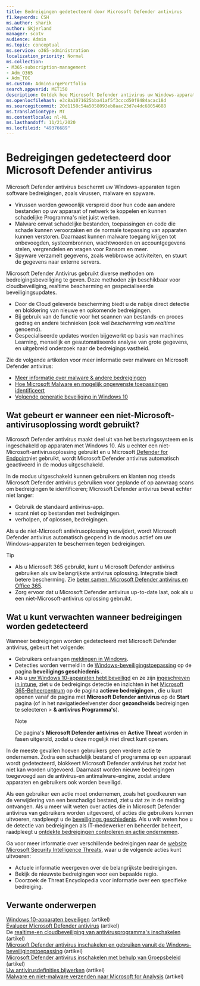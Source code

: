 ```yaml
---
title: Bedreigingen gedetecteerd door Microsoft Defender antivirus
f1.keywords: CSH
ms.author: sharik
author: SKjerland
manager: scotv
audience: Admin
ms.topic: conceptual
ms.service: o365-administration
localization_priority: Normal
ms.collection:
- M365-subscription-management
- Adm_O365
- Adm_TOC
ms.custom: AdminSurgePortfolio
search.appverid: MET150
description: Ontdek hoe Microsoft Defender antivirus uw Windows-apparaten beschermt tegen software bedreigingen, zoals virussen, malware en spyware.
ms.openlocfilehash: e3c8a1071625bba41af5f3cccd50f8484acac18d
ms.sourcegitcommit: 20d1158c54a5058093eb8aac23d7e4dc68054688
ms.translationtype: MT
ms.contentlocale: nl-NL
ms.lasthandoff: 11/21/2020
ms.locfileid: "49376689"
---
```

# <a name="threats-detected-by-microsoft-defender-antivirus"></a>Bedreigingen gedetecteerd door Microsoft Defender antivirus

Microsoft Defender antivirus beschermt uw Windows-apparaten tegen software bedreigingen, zoals virussen, malware en spyware.

- Virussen worden gewoonlijk verspreid door hun code aan andere bestanden op uw apparaat of netwerk te koppelen en kunnen schadelijke Programma's niet juist werken.
- Malware omvat schadelijke bestanden, toepassingen en code die schade kunnen veroorzaken en de normale toepassing van apparaten kunnen verstoren. Daarnaast kunnen malware toegang krijgen tot onbevoegden, systeembronnen, wachtwoorden en accountgegevens stelen, vergrendelen en vragen voor Ransom en meer.
- Spyware verzamelt gegevens, zoals webbrowse activiteiten, en stuurt de gegevens naar externe servers.
 
Microsoft Defender Antivirus gebruikt diverse methoden om bedreigingsbeveiliging te geven. Deze methoden zijn beschikbaar voor cloudbeveiliging, realtime bescherming en gespecialiseerde beveiligingsupdates.

- Door de Cloud geleverde bescherming biedt u de nabije direct detectie en blokkering van nieuwe en opkomende bedreigingen.
- Bij gebruik van de functie voor het scannen van bestands-en proces gedrag en andere technieken (ook wel *bescherming van realtime* genoemd).
- Gespecialiseerde updates worden bijgewerkt op basis van machines Learning, menselijk en geautomatiseerde analyse van grote gegevens, en uitgebreid onderzoek naar de bedreigings vastheid. 

Zie de volgende artikelen voor meer informatie over malware en Microsoft Defender antivirus: 

- [Meer informatie over malware & andere bedreigingen](/windows/security/threat-protection/intelligence/understanding-malware)
- [Hoe Microsoft Malware en mogelijk ongewenste toepassingen identificeert](/windows/security/threat-protection/intelligence/criteria)
- [Volgende generatie beveiliging in Windows 10](/windows/security/threat-protection/microsoft-defender-antivirus/microsoft-defender-antivirus-in-windows-10)

## <a name="what-happens-when-a-non-microsoft-antivirus-solution-is-used"></a>Wat gebeurt er wanneer een niet-Microsoft-antivirusoplossing wordt gebruikt? 

Microsoft Defender antivirus maakt deel uit van het besturingssysteem en is ingeschakeld op apparaten met Windows 10. Als u echter een niet-Microsoft-antivirusoplossing gebruikt en u Microsoft [Defender for Endpoint](/windows/security/threat-protection/microsoft-defender-atp/microsoft-defender-advanced-threat-protection)niet gebruikt, wordt Microsoft Defender antivirus automatisch geactiveerd in de modus uitgeschakeld.  

In de modus uitgeschakeld kunnen gebruikers en klanten nog steeds Microsoft Defender antivirus gebruiken voor geplande of op aanvraag scans om bedreigingen te identificeren; Microsoft Defender antivirus bevat echter niet langer:

- Gebruik de standaard antivirus-app.
- scant niet op bestanden met bedreigingen.
- verholpen, of oplossen, bedreigingen.

Als u de niet-Microsoft antivirusoplossing verwijdert, wordt Microsoft Defender antivirus automatisch geopend in de modus actief om uw Windows-apparaten te beschermen tegen bedreigingen.

> [!TIP]
> - Als u Microsoft 365 gebruikt, kunt u Microsoft Defender antivirus gebruiken als uw belangrijkste antivirus oplossing. Integratie biedt betere bescherming. Zie [beter samen: Microsoft Defender antivirus en Office 365](/windows/security/threat-protection/microsoft-defender-antivirus/office-365-microsoft-defender-antivirus).
> - Zorg ervoor dat u Microsoft Defender antivirus up-to-date laat, ook als u een niet-Microsoft-antivirus oplossing gebruikt.

## <a name="what-to-expect-when-threats-are-detected"></a>Wat u kunt verwachten wanneer bedreigingen worden gedetecteerd

Wanneer bedreigingen worden gedetecteerd met Microsoft Defender antivirus, gebeurt het volgende:

- Gebruikers ontvangen [meldingen in Windows](https://support.microsoft.com/windows/8942c744-6198-fe56-4639-34320cf9444e). 
- Detecties worden vermeld in de [Windows-beveiligingstoepassing](/windows/security/threat-protection/windows-defender-security-center/windows-defender-security-center) op de pagina **beveiligings geschiedenis** .  
- Als u [uw Windows 10-apparaten hebt beveiligd](secure-win-10-pcs.md) en ze zijn [ingeschreven in intune](/mem/intune/enrollment/windows-enrollment-methods), ziet u de bedreigings detectie en inzichten in het <a href="https://go.microsoft.com/fwlink/p/?linkid=2024339" target="_blank">Microsoft 365-Beheercentrum</a> op de pagina **actieve bedreigingen** , die u kunt openen vanaf de pagina met **Microsoft Defender antivirus** op de **Start** pagina (of in het navigatiedeelvenster door **gezondheids** bedreigingen te selecteren  >  **& antivirus Programma's**).
    > [!NOTE]
    > De pagina's **Microsoft Defender antivirus** en **Active Threat** worden in fasen uitgerold, zodat u deze mogelijk niet direct kunt openen.

In de meeste gevallen hoeven gebruikers geen verdere actie te ondernemen. Zodra een schadelijk bestand of programma op een apparaat wordt gedetecteerd, blokkeert Microsoft Defender antivirus het zodat het niet kan worden uitgevoerd. Daarnaast worden nieuwe bedreigingen toegevoegd aan de antivirus-en antimalware-engine, zodat andere apparaten en gebruikers ook worden beveiligd.  

Als een gebruiker een actie moet ondernemen, zoals het goedkeuren van de verwijdering van een beschadigd bestand, ziet u dat ze in de melding ontvangen. Als u meer wilt weten over acties die in Microsoft Defender antivirus van gebruikers worden uitgevoerd, of acties die gebruikers kunnen uitvoeren, raadpleegt u de [beveiligings geschiedenis](https://support.microsoft.com/office/f1e5fd95-09b4-46d1-b8c7-1059a1e09708). Als u wilt weten hoe u de detectie van bedreigingen als IT-medewerker en beheerder beheert, raadpleegt u [ontdekte bedreigingen controleren en actie ondernemen](review-threats-take-action.md).

Ga voor meer informatie over verschillende bedreigingen naar de <a href="https://www.microsoft.com/wdsi/threats" target="_blank">website Microsoft Security Intelligence Threats</a>, waar u de volgende acties kunt uitvoeren: 

- Actuele informatie weergeven over de belangrijkste bedreigingen.
- Bekijk de nieuwste bedreigingen voor een bepaalde regio.
- Doorzoek de Threat Encyclopedia voor informatie over een specifieke bedreiging.

## <a name="related-content"></a>Verwante onderwerpen

[Windows 10-apparaten beveiligen](secure-windows-10-devices.md) (artikel) \
[Evalueer Microsoft Defender antivirus](/windows/security/threat-protection/microsoft-defender-antivirus/evaluate-microsoft-defender-antivirus) (artikel) \
De [realtime-en cloudbeveiliging van antivirusprogramma's inschakelen](/mem/intune/user-help/turn-on-defender-windows#turn-on-real-time-and-cloud-delivered-protection) (artikel) \
[Microsoft Defender antivirus inschakelen en gebruiken vanuit de Windows-beveiligingstoepassing](/windows/security/threat-protection/microsoft-defender-antivirus/microsoft-defender-security-center-antivirus) (artikel) \
[Microsoft Defender antivirus inschakelen met behulp van Groepsbeleid](/mem/intune/user-help/turn-on-defender-windows#turn-on-windows-defender) (artikel) \
[Uw antivirusdefinities bijwerken](/mem/intune/user-help/turn-on-defender-windows#update-your-antivirus-definitions) (artikel) \
[Malware en niet-malware verzenden naar Microsoft for Analysis](/microsoft-365/security/office-365-security/submitting-malware-and-non-malware-to-microsoft-for-analysis) (artikel)